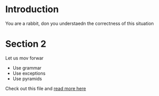 # Introduction

You are a rabbit, don you understaedn the correctness of this situation

# Section 2

Let us mov forwar

- Use grammar
- Use exceptions
- Use pyramids

Check out this file and [read more here ](www.sjnf.com)